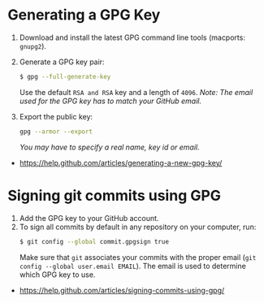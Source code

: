# Generating a GPG Key
1. Download and install the latest GPG command line tools (macports: `gnupg2`).
2. Generate a GPG key pair:
   ```bash
   $ gpg --full-generate-key
   ```

   Use the default `RSA and RSA` key and a length of `4096`.
   *Note: The email used for the GPG key has to match your GitHub email.*
3. Export the public key:
   ```bash
   gpg --armor --export
   ```

   _You may have to specify a real name, key id or email._
* https://help.github.com/articles/generating-a-new-gpg-key/

# Signing git commits using GPG
1. Add the GPG key to your GitHub account.
2. To sign all commits by default in any repository on your computer, run:
    ```bash
    $ git config --global commit.gpgsign true
    ```
    Make sure that `git` associates your commits with the proper email
    (`git config --global user.email EMAIL`). The email is used to determine
    which GPG key to use.
* https://help.github.com/articles/signing-commits-using-gpg/
